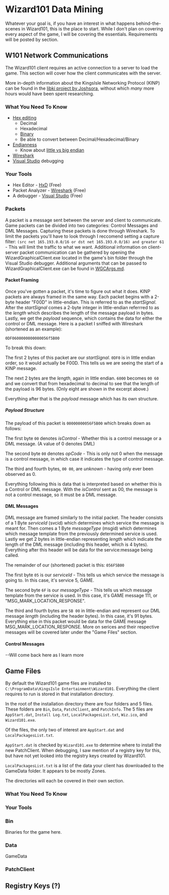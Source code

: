 # Wizard101 Data Mining
Whatever your goal is, if you have an interest in what happens behind-the-scenes in Wizard101, this is the place to start. While I don't plan on covering every aspect of the game, I will be covering the essentials. Requirements will be posted by section.

## W101 Network Communications
The Wizard101 client requires an active connection to a server to load the game. This section will cover how the client communicates with the server.

More in-depth information about the KingsIsle Networking Protocol (KINP) can be found in the [libki project by Joshsora](https://github.com/Joshsora/libki/wiki/Introduction), without which *many* more hours would have been spent researching.

### What You Need To Know
* [Hex editing](https://en.wikipedia.org/wiki/Hex_editor)
  * Decimal
  * Hexadecimal
  * [Binary](https://en.wikipedia.org/wiki/Finger_binary)
  * Be able to convert between Decimal/Hexadecimal/Binary
* [Endianness](https://en.wikipedia.org/wiki/Endianness)
  * Know about [little vs big endian](https://www.geeksforgeeks.org/little-and-big-endian-mystery/)
* [Wireshark](https://www.wireshark.org/)
* [Visual Studio](https://visualstudio.microsoft.com/vs/) debugging

### Your Tools
* Hex Editor - [HxD](https://mh-nexus.de/en/hxd/) (Free)
* Packet Analyzer - [Wireshark](https://www.wireshark.org/) (Free)
* A debugger - [Visual Studio](https://visualstudio.microsoft.com/vs/) (Free)

### Packets
A packet is a message sent between the server and client to communicate. Game packets can be divided into two categories: Control Messages and DML Messages. Capturing these packets is done through Wireshark. To limit the packets you'll have to look through I reccomend setting a capture filter: `(src net 165.193.0.0/16 or dst net 165.193.0.0/16) and greater 61` - This will limit the traffic to what we want. Additional information on client-server packet communication can be gathered by opening the WizardGraphicalClient.exe located in the game's bin folder through the Visual Studio debugger. Additional arguments that can be passed to WizardGraphicalClient.exe can be found in [WGCArgs.md](WGCArgs.md).

#### Packet Framing
Once you've gotten a packet, it's time to figure out what it does. KINP packets are always framed in the same way. Each packet begins with a 2-byte header "F00D" in little-endian. This is referred to as the *startSignal*. After the *startSignal* comes a 2-byte integer in little-endian referrred to as the *length* which describes the length of the message payload in bytes. Lastly, we get the *payload* sequence, which contains the data for either the control or DML message. Here is a packet I sniffed with Wireshark (shortened as an example):

`0DF0600000000000056f5B00`

To break this down:

The first 2 bytes of this packet are our *startSignal*. `0DF0` is in little endian order, so it would actually be F00D. This tells us we are seeing the start of a KINP message.

The next 2 bytes are the *length*, again in little endian. `6000` becomes `00 60` and we convert that from hexadecimal to decimal to see that the length of the payload is 96 bytes. (Only eight are shown in the excerpt above.)

Everything after that is the *payload* message which has its own structure.

##### Payload Structure
The payload of this packet is `00000000056F5B00` which breaks down as follows:

The first byte `00` denotes *isControl* - Whether this is a control message or a DML message. (A value of 0 denotes DML)

The second byte `00` denotes *opCode* - This is only not 0 when the message is a control message, in which case it indicates the type of control message.

The third and fourth bytes, `00 00`, are *unknown* - having only ever been observed as 0.

Everything following this is data that is interpreted based on whether this is a Control or DML message. With the *isControl* sent as 00, the message is not a control message, so it must be a DML message.

#### DML Messages
DML message are framed similarly to the initial packet. The header consists of a 1 Byte *serviceId* (svcid) which determines which service the message is meant for. Then comes a 1 Byte *messageType* (msgid) which determines which message template from the previously determined service is used. Lastly we get 2 bytes in little-endian representing *length* which indicate the length of the DML message (including this header, which is 4 bytes). Everything after this header will be data for the service:message being called.

The remainder of our (shortened) packet is this: `056F5B00`

The first byte `05` is our *serviceId* - This tells us which service the message is going to. In this case, it's service 5, GAME.

The second byte `6F` is our *messageType* - This tells us which message template from the service is used. In this case, it's GAME message 111, or "MSG_MARK_LOCATION_RESPONSE".

The third and fourth bytes are `5B 00` in little-endian and represent our DML message *length* (including the header bytes). In this case, it's 91 bytes. Everything else in this packet would be data for the GAME message MSG_MARK_LOCATION_RESPONSE. More on serices and their respective messages will be covered later under the "Game Files" section.

#### Control Messages
--Will come back here as I learn more

## Game Files
By default the Wizard101 game files are installed to `C:\ProgramData\KingsIsle Entertainment\Wizard101`. Everything the client requires to run is stored in that installation directory.

In the root of the installation directory there are four folders and 5 files. These folders are `Bin`, `Data`, `PatchClient`, and `PatchInfo`. The 5 files are `AppStart.dat`, `Install Log.txt`, `LocalPackagesList.txt`, `Wiz.ico`, and `Wizard101.exe`.

Of the files, the only two of interest are `AppStart.dat` and `LocalPackagesList.txt`. 

`AppStart.dat` is checked by `Wizard101.exe` to determine where to install the new PatchClient. When debugging, I saw mention of a registry key for this, but have not yet looked into the registry keys created by Wizard101. 

`LocalPackagesList.txt` is a list of the data your client has downloaded to the GameData folder. It appears to be mostly Zones.

The directories will each be covered in their own section.

### What You Need To Know

### Your Tools

### Bin
Binaries for the game here.

### Data
GameData

### PatchClient

## Registry Keys (?)
